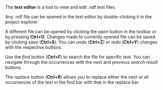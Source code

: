 The **text editor** is a tool to view and edit .ndf text files.

Any .ndf file can be opened in the text editor by double-clicking it in the project explorer. 

A different file can be opened by clicking the *open* button in the toolbar or by pressing **Ctrl+O**. Changes made to currently opened file can be saved by clicking *save* (**Ctrl+S**). You can *undo* (**Ctrl+Z**) or *redo* (**Ctrl+Y**) changes with the respective buttons.

Use the *find* button (**Ctrl+F**) to search the file for specific text. You can navigate through the occurrences with the *next* and *previous search result* buttons.

The *replace* button (**Ctrl+R**) allows you to replace either the next or all occurrences of the text in the find bar with that in the replace bar.